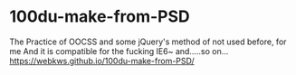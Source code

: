 # 100du-make-from-PSD
The Practice of  OOCSS and some jQuery's method of not used before, for me
And it is compatible for the fucking IE6~  and.....so   on...
https://webkws.github.io/100du-make-from-PSD/
